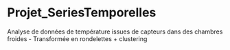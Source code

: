 # Projet_SeriesTemporelles
Analyse de données de température issues de capteurs dans des chambres froides - Transformée en rondelettes + clustering
